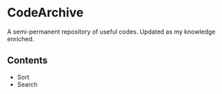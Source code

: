 # CodeArchive

A semi-permanent repository of useful codes. Updated as my knowledge enriched.

## Contents

* Sort
* Search